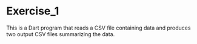 # Exercise_1
This is a Dart program that reads a CSV file containing data and produces two output CSV files summarizing the data.
